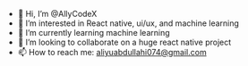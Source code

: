 - 👋 Hi, I’m @AllyCodeX
- 👀 I’m interested in React native, ui/ux, and machine learning
- 🌱 I’m currently learning machine learning
- 💞️ I’m looking to collaborate on a huge react native project
- 📫 How to reach me:  aliyuabdullahi074@gmail.com

<!---
AllyCodeX/AllyCodeX is a ✨ special ✨ repository because its `README.md` (this file) appears on your GitHub profile.
You can click the Preview link to take a look at your changes.
--->
